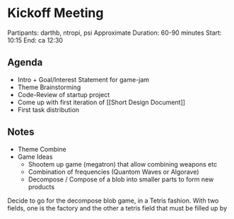 # Kickoff Meeting

Partipants: darthb, ntropi, psi
Approximate Duration: 60-90 minutes
Start: 10:15
End: ca 12:30

##  Agenda
- Intro + Goal/Interest Statement for game-jam
- Theme Brainstorming
- Code-Review of startup project
- Come up with first iteration of [[Short Design Document]]
- First task distribution

## Notes

- Theme Combine
- Game Ideas
  - Shootem up game (megatron) that allow combining weapons etc
  - Combination of frequencies (Quantom Waves or Algorave)
  - Decompose / Compose of a blob into smaller parts to form new products

Decide to go for the decompose blob game, in a Tetris fashion. With two fields, one is the factory and the other a tetris field that must be filled up by
